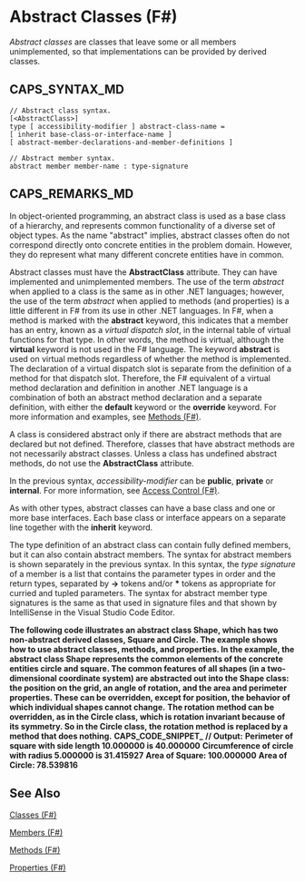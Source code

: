 # Abstract Classes (F#)

*Abstract classes* are classes that leave some or all members unimplemented, so that implementations can be provided by derived classes.


## CAPS_SYNTAX_MD

```
// Abstract class syntax.
[<AbstractClass>]
type [ accessibility-modifier ] abstract-class-name =
[ inherit base-class-or-interface-name ]
[ abstract-member-declarations-and-member-definitions ]

// Abstract member syntax.
abstract member member-name : type-signature
```

## CAPS_REMARKS_MD
In object-oriented programming, an abstract class is used as a base class of a hierarchy, and represents common functionality of a diverse set of object types. As the name "abstract" implies, abstract classes often do not correspond directly onto concrete entities in the problem domain. However, they do represent what many different concrete entities have in common.

Abstract classes must have the **AbstractClass** attribute. They can have implemented and unimplemented members. The use of the term *abstract* when applied to a class is the same as in other .NET languages; however, the use of the term *abstract* when applied to methods (and properties) is a little different in F# from its use in other .NET languages. In F#, when a method is marked with the **abstract** keyword, this indicates that a member has an entry, known as a *virtual dispatch slot*, in the internal table of virtual functions for that type. In other words, the method is virtual, although the **virtual** keyword is not used in the F# language. The keyword **abstract** is used on virtual methods regardless of whether the method is implemented. The declaration of a virtual dispatch slot is separate from the definition of a method for that dispatch slot. Therefore, the F# equivalent of a virtual method declaration and definition in another .NET language is a combination of both an abstract method declaration and a separate definition, with either the **default** keyword or the **override** keyword. For more information and examples, see [Methods &#40;F&#35;&#41;](Methods+%%28F%%23%%29.md).

A class is considered abstract only if there are abstract methods that are declared but not defined. Therefore, classes that have abstract methods are not necessarily abstract classes. Unless a class has undefined abstract methods, do not use the **AbstractClass** attribute.

In the previous syntax, *accessibility-modifier* can be **public**, **private** or **internal**. For more information, see [Access Control &#40;F&#35;&#41;](Access+Control+%%28F%%23%%29.md).

As with other types, abstract classes can have a base class and one or more base interfaces. Each base class or interface appears on a separate line together with the **inherit** keyword.

The type definition of an abstract class can contain fully defined members, but it can also contain abstract members. The syntax for abstract members is shown separately in the previous syntax. In this syntax, the *type signature* of a member is a list that contains the parameter types in order and the return types, separated by **-&gt;** tokens and/or **&#42;** tokens as appropriate for curried and tupled parameters. The syntax for abstract member type signatures is the same as that used in signature files and that shown by IntelliSense in the Visual Studio Code Editor.

**The following code illustrates an abstract class Shape, which has two non-abstract derived classes, Square and Circle. The example shows how to use abstract classes, methods, and properties. In the example, the abstract class Shape represents the common elements of the concrete entities circle and square. The common features of all shapes (in a two-dimensional coordinate system) are abstracted out into the Shape class: the position on the grid, an angle of rotation, and the area and perimeter properties. These can be overridden, except for position, the behavior of which individual shapes cannot change.**
**The rotation method can be overridden, as in the Circle class, which is rotation invariant because of its symmetry. So in the Circle class, the rotation method is replaced by a method that does nothing.**
**CAPS_CODE_SNIPPET_**
**// Output:**
**Perimeter of square with side length 10.000000 is 40.000000**
**Circumference of circle with radius 5.000000 is 31.415927**
**Area of Square: 100.000000**
**Area of Circle: 78.539816**
## See Also
[Classes &#40;F&#35;&#41;](Classes+%%28F%%23%%29.md)

[Members &#40;F&#35;&#41;](Members+%%28F%%23%%29.md)

[Methods &#40;F&#35;&#41;](Methods+%%28F%%23%%29.md)

[Properties &#40;F&#35;&#41;](Properties+%%28F%%23%%29.md)

